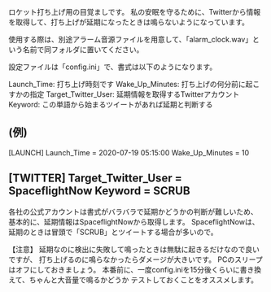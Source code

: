 ロケット打ち上げ用の目覚ましです。
私の安眠を守るために、Twitterから情報を取得して、打ち上げが延期になったときは鳴らないようになっています。

使用する際は、別途アラーム音源ファイルを用意して、「alarm_clock.wav」という名前で同フォルダに置いてください。

設定ファイルは「config.ini」で、書式は以下のようになります。

Launch_Time: 打ち上げ時刻です
Wake_Up_Minutes: 打ち上げの何分前に起こすかの指定
Target_Twitter_User: 延期情報を取得するTwitterアカウント
Keyword: この単語から始まるツイートがあれば延期と判断する

(例)
------------------------------------------------
[LAUNCH]
Launch_Time = 2020-07-19 05:15:00
Wake_Up_Minutes = 10

[TWITTER]
Target_Twitter_User = SpaceflightNow
Keyword = SCRUB
------------------------------------------------

各社の公式アカウントは書式がバラバラで延期かどうかの判断が難しいため、
基本的に、延期情報はSpaceflightNowから取得します。
SpaceflightNowは、延期のときは冒頭で「SCRUB」とツイートする場合が多いので。

【注意】
延期なのに検出に失敗して鳴ったときは無駄に起きるだけなので良いですが、
打ち上げるのに鳴らなかったらダメージが大きいです。
PCのスリープはオフにしておきましょう。
本番前に、一度config.iniを15分後くらいに書き換えて、ちゃんと大音量で鳴るかどうか
テストしておくことをオススメします。
